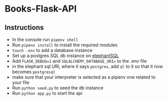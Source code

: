 # Books-Flask-API

## Instructions
- In the console run `pipenv shell`
- Run `pipenv install` to install the required modules
- `touch .env` to add a database instance
- Set up a postgres SQL db instance on [elephantSQL](https://www.elephantsql.com/)
- Add `FLASK_DEBUG=1` and `SQLALCHEMY_DATABASE_URI=` to the .env file
- in the elephant sql URI, where it says `postgres`, add `ql` to it so that it now becomes `postgresql`
- make sure that your interpreter is selected as a pipenv one related to your file
- Run `python seed.py` to seed the db instance
- Run `python app.py` to start the api
